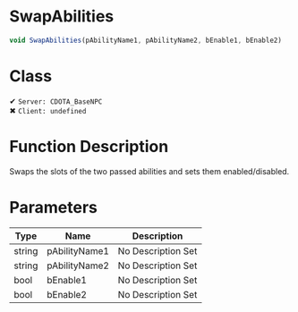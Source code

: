 # SwapAbilities
```js
void SwapAbilities(pAbilityName1, pAbilityName2, bEnable1, bEnable2)
```
# Class
✔ `Server: CDOTA_BaseNPC`  
✖ `Client: undefined`  

# Function Description
Swaps the slots of the two passed abilities and sets them enabled/disabled.
# Parameters
Type|Name|Description
--|--|--
string|pAbilityName1|No Description Set
string|pAbilityName2|No Description Set
bool|bEnable1|No Description Set
bool|bEnable2|No Description Set
